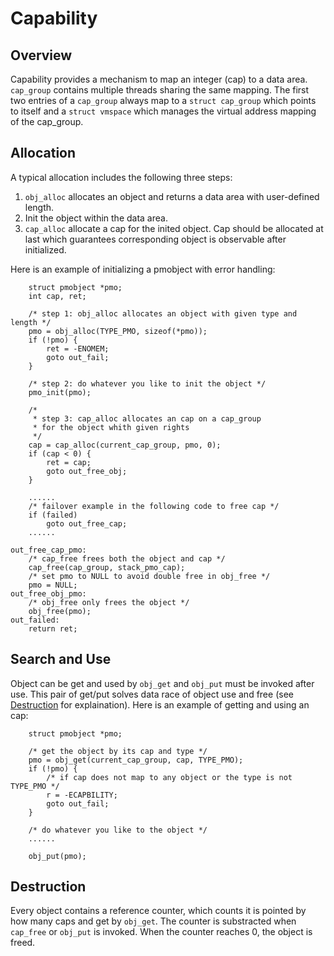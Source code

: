 # Capability

## Overview
Capability provides a mechanism to map an integer (cap) to a data area.
`cap_group` contains multiple threads sharing the same mapping.
The first two entries of a `cap_group` always map to a `struct cap_group` which points to itself
and a `struct vmspace` which manages the virtual address mapping of the cap_group.

## Allocation
A typical allocation includes the following three steps:
1. `obj_alloc` allocates an object and returns a data area with user-defined length.
2. Init the object within the data area.
3. `cap_alloc` allocate a cap for the inited object.
Cap should be allocated at last which guarantees corresponding object is observable after initialized.

Here is an example of initializing a pmobject with error handling:
```
	struct pmobject *pmo;
	int cap, ret;

	/* step 1: obj_alloc allocates an object with given type and length */
	pmo = obj_alloc(TYPE_PMO, sizeof(*pmo));
	if (!pmo) {
		ret = -ENOMEM;
		goto out_fail;
	}

	/* step 2: do whatever you like to init the object */
	pmo_init(pmo);

	/*
	 * step 3: cap_alloc allocates an cap on a cap_group
	 * for the object whith given rights
	 */
	cap = cap_alloc(current_cap_group, pmo, 0);
	if (cap < 0) {
		ret = cap;
		goto out_free_obj;
	}

	......
	/* failover example in the following code to free cap */
	if (failed)
		goto out_free_cap;
	......

out_free_cap_pmo:
	/* cap_free frees both the object and cap */
	cap_free(cap_group, stack_pmo_cap);
	/* set pmo to NULL to avoid double free in obj_free */
	pmo = NULL;
out_free_obj_pmo:
	/* obj_free only frees the object */
	obj_free(pmo);
out_failed:
	return ret;

```

## Search and Use
Object can be get and used by `obj_get` and `obj_put` must be invoked after use.
This pair of get/put solves data race of object use and free (see [Destruction](#destruction) for explaination).
Here is an example of getting and using an cap:
```
	struct pmobject *pmo;

	/* get the object by its cap and type */
	pmo = obj_get(current_cap_group, cap, TYPE_PMO);
	if (!pmo) {
		/* if cap does not map to any object or the type is not TYPE_PMO */
		r = -ECAPBILITY;
		goto out_fail;
	}

	/* do whatever you like to the object */
	......

	obj_put(pmo);
```


## Destruction
Every object contains a reference counter,
which counts it is pointed by how many caps and get by `obj_get`.
The counter is substracted when `cap_free` or `obj_put` is invoked.
When the counter reaches 0, the object is freed.

